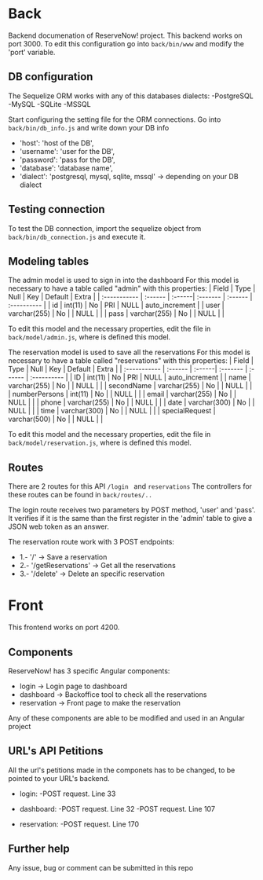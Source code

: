 # Back

Backend documenation of ReserveNow! project.
This backend works on port 3000. To edit this configuration go into `back/bin/www` and modify the 'port' variable.

## DB configuration

The Sequelize ORM works with any of this databases dialects:
-PostgreSQL
-MySQL
-SQLite
-MSSQL

Start configuring the setting file for the ORM connections. Go into `back/bin/db_info.js` and write down your DB info
- 'host': 'host of the DB',
- 'username': 'user for the DB',
- 'password': 'pass for the DB',
- 'database': 'database name',
- 'dialect': 'postgresql, mysql, sqlite, mssql' -> depending on your DB dialect

## Testing connection

To test the DB connection, import the sequelize object from `back/bin/db_connection.js` and execute it.

## Modeling tables

The admin model is used to sign in into the dashboard
For this model is necessary to have a table called "admin" with this properties:
| Field          | Type               | Null   | Key       | Default | Extra                         |
| :----------- | :------             | :------| :-------  | :------    | :----------                |
| id               | int(11)            | No     | PRI       | NULL     | auto_increment        |
| user           | varchar(255)   | No     |             | NULL     |                                  |
| pass           | varchar(255)   | No     |             | NULL     |                                  |

To edit this model and the necessary properties, edit the file in `back/model/admin.js`, where is defined this model.



The reservation model is used to save all the reservations
For this model is necessary to have a table called "reservations" with this properties:
| Field                        | Type               | Null   | Key       | Default | Extra                          |
| :-----------               | :------             | :------| :-------  | :------    | :----------                  |
| ID                             | int(11)            | No     | PRI       | NULL     | auto_increment        |
| name                       | varchar(255)   | No     |             | NULL     |                                  |
| secondName           | varchar(255)   | No     |             | NULL     |                                  |
| numberPersons       | int(11)             | No     |             | NULL     |                                  |
| email                       | varchar(255)   | No     |             | NULL     |                                  |
| phone                      | varchar(255)   | No     |             | NULL     |                                  |
| date                         | varchar(300)   | No     |             | NULL     |                                  |
| time                         | varchar(300)   | No     |             | NULL     |                                  |
| specialRequest        | varchar(500)   | No     |             | NULL     |                                  |

To edit this model and the necessary properties, edit the file in `back/model/reservation.js`, where is defined this model.


## Routes

There are 2 routes for this API `/login ` and  `reservations`
The controllers for these routes can be found in `back/routes/..`

The login route receives two parameters by POST method, 'user' and 'pass'. 
It verifies if it is the same than the first register in the 'admin' table to give a JSON web token as an answer.

The reservation route work with 3 POST endpoints:
- 1.- '/' -> Save a reservation
- 2.- '/getReservations' -> Get all the reservations
- 3.- '/delete' -> Delete an specific reservation

# Front

This frontend works on port 4200.

## Components

ReserveNow! has 3 specific Angular components:
- login -> Login page to dashboard
- dashboard -> Backoffice tool to check all the reservations
- reservation -> Front page to make the reservation

Any of these components are able to be modified and used in an Angular project

## URL's API Petitions

All the url's petitions made in the componets has to be changed, to be pointed to your URL's backend. 

- login:
    -POST request. Line 33

- dashboard:
    -POST request. Line 32
    -POST request. Line 107

- reservation:
    -POST request. Line 170


## Further help

Any issue, bug or comment can be submitted in this repo